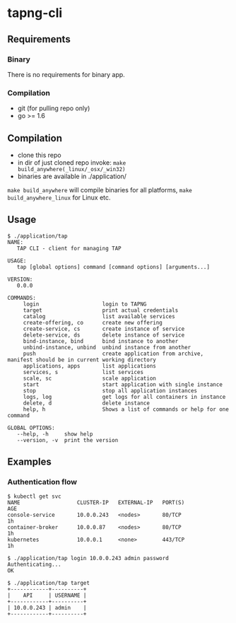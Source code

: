 # tapng-cli

## Requirements

### Binary
There is no requirements for binary app.

### Compilation
* git (for pulling repo only) 
* go >= 1.6

## Compilation
* clone this repo
* in dir of just cloned repo invoke: `make build_anywhere(_linux/_osx/_win32)`
* binaries are available in ./application/

`make build_anywhere` will compile binaries for all platforms, `make build_anywhere_linux` for Linux etc.


## Usage
```
$ ./application/tap
NAME:
   TAP CLI - client for managing TAP

USAGE:
   tap [global options] command [command options] [arguments...]

VERSION:
   0.0.0

COMMANDS:
     login                    login to TAPNG
     target                   print actual credentials
     catalog                  list available services
     create-offering, co      create new offering
     create-service, cs       create instance of service
     delete-service, ds       delete instance of service
     bind-instance, bind      bind instance to another
     unbind-instance, unbind  unbind instance from another
     push                     create application from archive, manifest should be in current working directory
     applications, apps       list applications
     services, s              list services
     scale, sc                scale application
     start                    start application with single instance
     stop                     stop all application instances
     logs, log                get logs for all containers in instance
     delete, d                delete instance
     help, h                  Shows a list of commands or help for one command

GLOBAL OPTIONS:
   --help, -h     show help
   --version, -v  print the version
```

## Examples

### Authentication flow
```
$ kubectl get svc
NAME                  CLUSTER-IP   EXTERNAL-IP   PORT(S)                              AGE
console-service       10.0.0.243   <nodes>       80/TCP                               1h
container-broker      10.0.0.87    <nodes>       80/TCP                               1h
kubernetes            10.0.0.1     <none>        443/TCP                              1h

$ ./application/tap login 10.0.0.243 admin password
Authenticating...
OK

$ ./application/tap target
+------------+----------+
|    API     | USERNAME |
+------------+----------+
| 10.0.0.243 | admin    |
+------------+----------+

```
